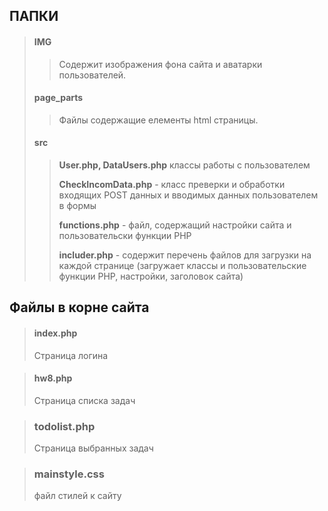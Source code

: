 ## ПАПКИ

> #### IMG
>> Содержит изображения фона сайта и аватарки пользователей.
> #### page_parts
>> Файлы содержащие елементы html страницы.
> #### src
>> **User.php, DataUsers.php** классы работы с пользователем
>>
>> **CheckIncomData.php** - класс преверки и обработки входящих POST данных и вводимых данных пользователем в формы
>>
>> **functions.php** - файл, содержащий настройки сайта и пользовательски функции PHP
>>
>> **includer.php** - содержит перечень файлов для загрузки на каждой странице (загружает классы и пользовательские функции PHP, настройки, заголовок сайта) 
## Файлы в корне сайта
> #### index.php
> Страница логина

> #### hw8.php
> Страница списка задач

> ### todolist.php
> Страница выбранных задач

> ### mainstyle.css
> файл стилей к сайту